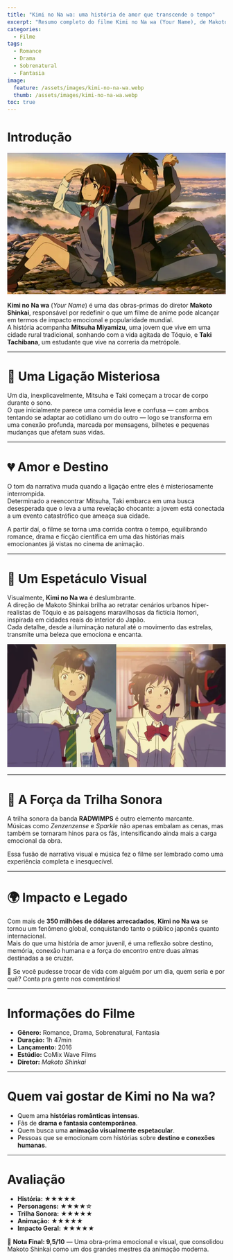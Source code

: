 ```yaml
---
title: "Kimi no Na wa: uma história de amor que transcende o tempo"
excerpt: "Resumo completo do filme Kimi no Na wa (Your Name), de Makoto Shinkai. Uma obra-prima romântica que mistura drama, fantasia e destino em uma experiência inesquecível."
categories:
  - Filme
tags:
  - Romance
  - Drama
  - Sobrenatural
  - Fantasia
image:
  feature: /assets/images/kimi-no-na-wa.webp
  thumb: /assets/images/kimi-no-na-wa.webp
toc: true
---
```


# Introdução

![Taki e Mitsuha em Kimi no Na wa](/assets/images/kimi-no-na-wa.webp)

**Kimi no Na wa** (*Your Name*) é uma das obras-primas do diretor **Makoto Shinkai**, responsável por redefinir o que um filme de anime pode alcançar em termos de impacto emocional e popularidade mundial.  
A história acompanha **Mitsuha Miyamizu**, uma jovem que vive em uma cidade rural tradicional, sonhando com a vida agitada de Tóquio, e **Taki Tachibana**, um estudante que vive na correria da metrópole.

---

# 🔄 Uma Ligação Misteriosa

Um dia, inexplicavelmente, Mitsuha e Taki começam a trocar de corpo durante o sono.  
O que inicialmente parece uma comédia leve e confusa — com ambos tentando se adaptar ao cotidiano um do outro — logo se transforma em uma conexão profunda, marcada por mensagens, bilhetes e pequenas mudanças que afetam suas vidas.

---

# 💔 Amor e Destino

O tom da narrativa muda quando a ligação entre eles é misteriosamente interrompida.  
Determinado a reencontrar Mitsuha, Taki embarca em uma busca desesperada que o leva a uma revelação chocante: a jovem está conectada a um evento catastrófico que ameaça sua cidade.  

A partir daí, o filme se torna uma corrida contra o tempo, equilibrando romance, drama e ficção científica em uma das histórias mais emocionantes já vistas no cinema de animação.

---

# 🌌 Um Espetáculo Visual

Visualmente, **Kimi no Na wa** é deslumbrante.  
A direção de Makoto Shinkai brilha ao retratar cenários urbanos hiper-realistas de Tóquio e as paisagens maravilhosas da fictícia Itomori, inspirada em cidades reais do interior do Japão.  
Cada detalhe, desde a iluminação natural até o movimento das estrelas, transmite uma beleza que emociona e encanta.

![Cenário deslumbrante de Itomori em Kimi no Na wa](/assets/images/kimi-no-na-wa-2.webp)

---

# 🎵 A Força da Trilha Sonora

A trilha sonora da banda **RADWIMPS** é outro elemento marcante.  
Músicas como *Zenzenzense* e *Sparkle* não apenas embalam as cenas, mas também se tornaram hinos para os fãs, intensificando ainda mais a carga emocional da obra.  

Essa fusão de narrativa visual e música fez o filme ser lembrado como uma experiência completa e inesquecível.

---

# 🌍 Impacto e Legado

Com mais de **350 milhões de dólares arrecadados**, **Kimi no Na wa** se tornou um fenômeno global, conquistando tanto o público japonês quanto internacional.  
Mais do que uma história de amor juvenil, é uma reflexão sobre destino, memória, conexão humana e a força do encontro entre duas almas destinadas a se cruzar.

💫 Se você pudesse trocar de vida com alguém por um dia, quem seria e por quê? Conta pra gente nos comentários!  

---

# Informações do Filme

- **Gênero:** Romance, Drama, Sobrenatural, Fantasia  
- **Duração:** 1h 47min  
- **Lançamento:** 2016  
- **Estúdio:** CoMix Wave Films  
- **Diretor:** *Makoto Shinkai*  

---

# Quem vai gostar de Kimi no Na wa?

- Quem ama **histórias românticas intensas**.  
- Fãs de **drama e fantasia contemporânea**.  
- Quem busca uma **animação visualmente espetacular**.  
- Pessoas que se emocionam com histórias sobre **destino e conexões humanas**.  

---

# Avaliação

- **História:** ★★★★★  
- **Personagens:** ★★★★☆  
- **Trilha Sonora:** ★★★★★  
- **Animação:** ★★★★★  
- **Impacto Geral:** ★★★★★  

🌟 **Nota Final: 9,5/10** — Uma obra-prima emocional e visual, que consolidou Makoto Shinkai como um dos grandes mestres da animação moderna.
